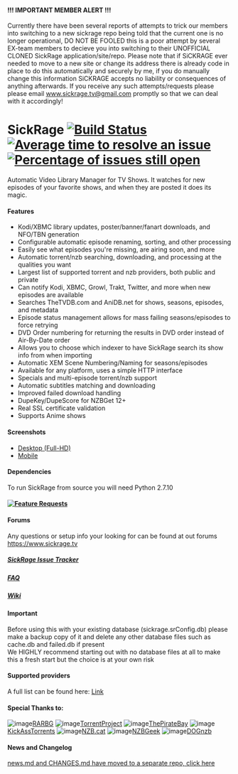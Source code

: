 #### !!! IMPORTANT MEMBER ALERT !!!
Currently there have been several reports of attempts to trick our members into switching to a new sickrage repo being told that the current one is no longer operational, DO NOT BE FOOLED this is a poor attempt by several EX-team members to decieve you into switching to their UNOFFICIAL CLONED SickRage application/site/repo.
Please note that if SiCKRAGE ever needed to move to a new site or change its address there is already code in place to do this automatically and securely by me, if you do manually change this information SiCKRAGE accepts no liability or consequences of anything afterwards.
If you receive any such attempts/requests please please email www.sickrage.tv@gmail.com promptly so that we can deal with it accordingly!

SickRage [![Build Status](https://travis-ci.org/SiCKRAGETV/sickrage.srConfig.svg?branch=master)](https://travis-ci.org/SiCKRAGETV/SickRage) [![Average time to resolve an issue](http://isitmaintained.com/badge/resolution/sickragetv/sickrage-issues.svg)](http://isitmaintained.com/project/sickragetv/sickrage-issues "Average time to resolve an issue") [![Percentage of issues still open](http://isitmaintained.com/badge/open/sickragetv/sickrage-issues.svg)](http://isitmaintained.com/project/sickragetv/sickrage-issues "Percentage of issues still open")
=====
Automatic Video Library Manager for TV Shows. It watches for new episodes of your favorite shows, and when they are posted it does its magic.

#### Features
 - Kodi/XBMC library updates, poster/banner/fanart downloads, and NFO/TBN generation
 - Configurable automatic episode renaming, sorting, and other processing
 - Easily see what episodes you're missing, are airing soon, and more
 - Automatic torrent/nzb searching, downloading, and processing at the qualities you want
 - Largest list of supported torrent and nzb providers, both public and private
 - Can notify Kodi, XBMC, Growl, Trakt, Twitter, and more when new episodes are available
 - Searches TheTVDB.com and AniDB.net for shows, seasons, episodes, and metadata
 - Episode status management allows for mass failing seasons/episodes to force retrying
 - DVD Order numbering for returning the results in DVD order instead of Air-By-Date order
 - Allows you to choose which indexer to have SickRage search its show info from when importing
 - Automatic XEM Scene Numbering/Naming for seasons/episodes
 - Available for any platform, uses a simple HTTP interface
 - Specials and multi-episode torrent/nzb support
 - Automatic subtitles matching and downloading
 - Improved failed download handling
 - DupeKey/DupeScore for NZBGet 12+
 - Real SSL certificate validation
 - Supports Anime shows

#### Screenshots
- [Desktop (Full-HD)](http://imgur.com/a/4fpBk)
- [Mobile](http://imgur.com/a/WPyG6)

#### Dependencies
 To run SickRage from source you will need Python 2.7.10

#### [![Feature Requests](https://cloud.githubusercontent.com/assets/390379/10127973/045b3a96-6560-11e5-9b20-31a2032956b2.png)](http://feathub.com/SiCKRAGETV/SickRage)

#### Forums
 Any questions or setup info your looking for can be found at out forums https://www.sickrage.tv

##### [SickRage Issue Tracker](https://github.com/SiCKRAGETV/sickrage-issues)

##### [FAQ](https://github.com/SiCKRAGETV/SickRage/wiki/Frequently-Asked-Questions)

##### [Wiki](https://github.com/SiCKRAGETV/SickRage/wiki)

#### Important
Before using this with your existing database (sickrage.srConfig.db) please make a backup copy of it and delete any other database files such as cache.db and failed.db if present<br/>
We HIGHLY recommend starting out with no database files at all to make this a fresh start but the choice is at your own risk

#### Supported providers

A full list can be found here: [Link](https://github.com/SiCKRAGETV/sickrage-issues/wiki/SickRage-Search-Providers)

#### Special Thanks to:
![image](https://rarbg.com/favicon.ico)[RARBG](https://rarbg.to)
![image](https://torrentproject.se/favicon.ico)[TorrentProject](https://torrentproject.se/about)
![image](https://thepiratebay.la/favicon.ico)[ThePirateBay](https://thepiratebay.la/)
![image](http://kat.cr/favicon.ico)[KickAssTorrents](https://kat.cr)
![image](https://nzb.cat/favicon.ico)[NZB.cat](https://nzb.cat/)
![image](https://nzbgeek.info/favicon.ico)[NZBGeek](https://nzbgeek.info)
![image](https://raw.githubusercontent.com/SiCKRAGETV/SickRage/master/gui/default/images/providers/dognzb.png)[DOGnzb](dognzb.cr)

#### News and Changelog
[news.md and CHANGES.md have moved to a separate repo, click here](http://github.com/SiCKRAGETV/sickrage-news)
